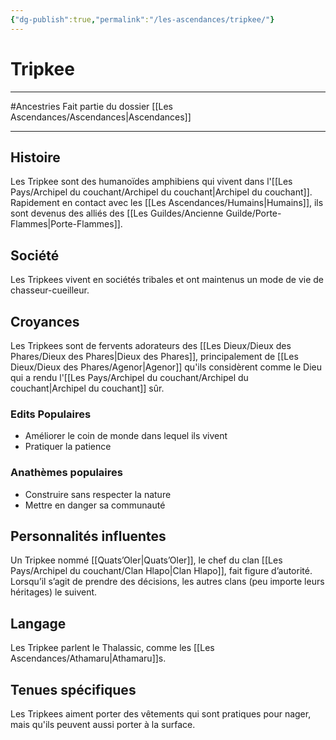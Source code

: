 ```yaml
---
{"dg-publish":true,"permalink":"/les-ascendances/tripkee/"}
---
```


# Tripkee
---
#Ancestries 
Fait partie du dossier [[Les Ascendances/Ascendances\|Ascendances]]

-------
## Histoire
Les Tripkee sont des humanoïdes amphibiens qui vivent dans l'[[Les Pays/Archipel du couchant/Archipel du couchant\|Archipel du couchant]]. Rapidement en contact avec les [[Les Ascendances/Humains\|Humains]], ils sont devenus des alliés des [[Les Guildes/Ancienne Guilde/Porte-Flammes\|Porte-Flammes]].
## Société
Les Tripkees vivent en sociétés tribales et ont maintenus un mode de vie de chasseur-cueilleur.
## Croyances
Les Tripkees sont de fervents adorateurs des [[Les Dieux/Dieux des Phares/Dieux des Phares\|Dieux des Phares]], principalement de [[Les Dieux/Dieux des Phares/Agenor\|Agenor]] qu'ils considèrent comme le Dieu qui a rendu l'[[Les Pays/Archipel du couchant/Archipel du couchant\|Archipel du couchant]] sûr.
### Edits Populaires
- Améliorer le coin de monde dans lequel ils vivent
- Pratiquer la patience
### Anathèmes populaires
- Construire sans respecter la nature
- Mettre en danger sa communauté
## Personnalités influentes
Un Tripkee nommé [[Quats’Oler\|Quats’Oler]], le chef du clan [[Les Pays/Archipel du couchant/Clan Hlapo\|Clan Hlapo]], fait figure d’autorité. Lorsqu’il s’agit de prendre des décisions, les autres clans (peu importe leurs héritages) le suivent.
## Langage
Les Tripkee parlent le Thalassic, comme les [[Les Ascendances/Athamaru\|Athamaru]]s.
## Tenues spécifiques
Les Tripkees aiment porter des vêtements qui sont pratiques pour nager, mais qu'ils peuvent aussi porter à la surface.